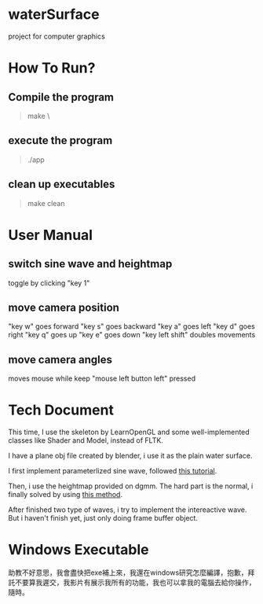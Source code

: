 # waterSurface
project for computer graphics

# How To Run?

## Compile the program
> make \

## execute the program
> ./app

## clean up executables
> make clean

# User Manual
## switch sine wave and heightmap
toggle by clicking "key 1"

## move camera position
"key w" goes forward
"key s" goes backward
"key a" goes left
"key d" goes right
"key q" goes up
"key e" goes down
"key left shift" doubles movements

## move camera angles
moves mouse while keep "mouse left button left" pressed

# Tech Document
This time, I use the skeleton by LearnOpenGL and some well-implemented classes
like Shader and Model, instead of FLTK.

I have a plane obj file created by blender, i use it as the plain water surface.

I first implement parameterlized sine wave, followed [this tutorial](https://catlikecoding.com/unity/tutorials/flow/waves/).

Then, i use the heightmap provided on dgmm. The hard part is the normal, i finally solved by using [this method](https://stackoverflow.com/questions/13983189/opengl-how-to-calculate-normals-in-a-terrain-height-grid).

After finished two type of waves, i try to implement the intereactive wave. But i haven't finish yet, just only doing frame buffer object.

# Windows Executable
助教不好意思，我會盡快把exe補上來，我還在windows研究怎麼編譯，抱歉，拜託不要算我遲交，我影片有展示我所有的功能，我也可以拿我的電腦去給你操作，隨時。
